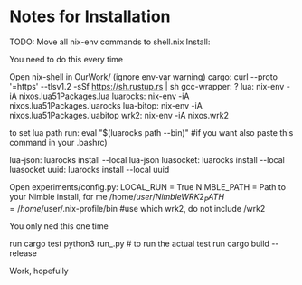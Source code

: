 # Notes for Installation

TODO: Move all nix-env commands to shell.nix
Install:

You need to do this every time

Open nix-shell in OurWork/ (ignore env-var warning)
cargo: curl --proto '=https' --tlsv1.2 -sSf https://sh.rustup.rs | sh
gcc-wrapper: ?
lua: nix-env -iA nixos.lua51Packages.lua
luarocks: nix-env -iA nixos.lua51Packages.luarocks
lua-bitop: nix-env -iA nixos.lua51Packages.luabitop
wrk2: nix-env -iA nixos.wrk2

to set lua path run: eval "$(luarocks path --bin)" #if you want also paste this command in your .bashrc)

lua-json: luarocks install --local lua-json
luasocket: luarocks install --local luasocket
uuid: luarocks install --local uuid

Open experiments/config.py:
LOCAL_RUN = True
NIMBLE_PATH = Path to your Nimble install, for me /home/$user/Nimble
WRK2_PATH = /home/$user/.nix-profile/bin  #use which wrk2, do not include /wrk2


You only ned this one time

run cargo test
python3 run_<version>.py # to run the actual test
run cargo build --release

Work, hopefully
